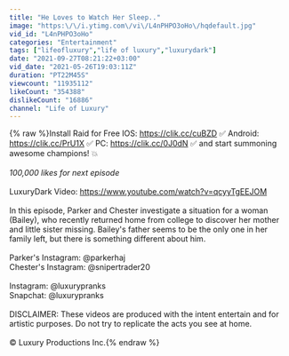```yaml
---
title: "He Loves to Watch Her Sleep.."
image: "https:\/\/i.ytimg.com\/vi\/L4nPHPO3oHo\/hqdefault.jpg"
vid_id: "L4nPHPO3oHo"
categories: "Entertainment"
tags: ["lifeofluxury","life of luxury","luxurydark"]
date: "2021-09-27T08:21:22+03:00"
vid_date: "2021-05-26T19:03:11Z"
duration: "PT22M45S"
viewcount: "11935112"
likeCount: "354388"
dislikeCount: "16886"
channel: "Life of Luxury"
---
```

{% raw %}Install Raid for Free IOS: <a rel="nofollow" target="blank" href="https://clik.cc/cuBZD">https://clik.cc/cuBZD</a> ✅ Android: <a rel="nofollow" target="blank" href="https://clik.cc/PrU1X">https://clik.cc/PrU1X</a> ✅ PC: <a rel="nofollow" target="blank" href="https://clik.cc/0J0dN">https://clik.cc/0J0dN</a> ✅ and start summoning awesome champions! 💥  <br /><br />*100,000 likes for next episode*<br /><br />LuxuryDark Video: <a rel="nofollow" target="blank" href="https://www.youtube.com/watch?v=qcyyTgEEJOM">https://www.youtube.com/watch?v=qcyyTgEEJOM</a> <br /><br />In this episode, Parker and Chester investigate a situation for a woman (Bailey), who recently returned home from college to discover her mother and little sister missing. Bailey's father seems to be the only one in her family left, but there is something different about him. <br /><br />Parker's Instagram: @parkerhaj<br />Chester's Instagram: @snipertrader20<br /><br />Instagram: @luxurypranks<br />Snapchat: @luxurypranks<br /><br />DISCLAIMER: These videos are produced with the intent entertain and for artistic purposes. Do not try to replicate the acts you see at home. <br /><br />© Luxury Productions Inc.{% endraw %}
